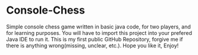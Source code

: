 # Console-Chess

Simple console chess game written in basic java code, for two players, and for learning purposes.
You will have to import this project into your prefered Java IDE to run it.
This is my first public GitHub Repository, forgive me if there is anything wrong(missing, unclear, etc.).
Hope you like it, Enjoy!
